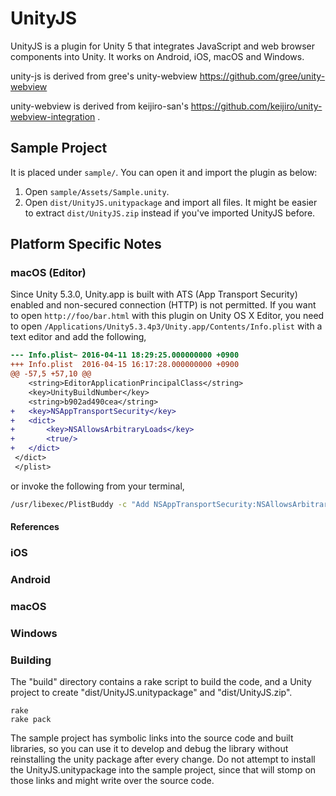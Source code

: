 # UnityJS

UnityJS is a plugin for Unity 5 that integrates JavaScript and
web browser components into Unity.
It works on Android, iOS, macOS and Windows.

unity-js is derived from gree's unity-webview
https://github.com/gree/unity-webview

unity-webview is derived from keijiro-san's
https://github.com/keijiro/unity-webview-integration .

## Sample Project

It is placed under `sample/`. You can open it and import the plugin as
below:

1. Open `sample/Assets/Sample.unity`.
2. Open `dist/UnityJS.unitypackage` and import all files. It
   might be easier to extract `dist/UnityJS.zip` instead if
   you've imported UnityJS before.

## Platform Specific Notes

### macOS (Editor)

Since Unity 5.3.0, Unity.app is built with ATS (App Transport
Security) enabled and non-secured connection (HTTP) is not
permitted. If you want to open `http://foo/bar.html` with this plugin
on Unity OS X Editor, you need to open
`/Applications/Unity5.3.4p3/Unity.app/Contents/Info.plist` with a text
editor and add the following,

```diff
--- Info.plist~	2016-04-11 18:29:25.000000000 +0900
+++ Info.plist	2016-04-15 16:17:28.000000000 +0900
@@ -57,5 +57,10 @@
 	<string>EditorApplicationPrincipalClass</string>
 	<key>UnityBuildNumber</key>
 	<string>b902ad490cea</string>
+	<key>NSAppTransportSecurity</key>
+	<dict>
+		<key>NSAllowsArbitraryLoads</key>
+		<true/>
+	</dict>
 </dict>
 </plist>
```

or invoke the following from your terminal,

```bash
/usr/libexec/PlistBuddy -c "Add NSAppTransportSecurity:NSAllowsArbitraryLoads bool true" /Applications/Unity/Unity.app/Contents/Info.plist
```

#### References

### iOS

### Android

### macOS

### Windows

### Building

The "build" directory contains a rake script to build the code,
and a Unity project to create "dist/UnityJS.unitypackage"
and "dist/UnityJS.zip".

```cd build
rake
rake pack
```

The sample project has symbolic links into the source code and built
libraries, so you can use it to develop and debug the library without
reinstalling the unity package after every change. Do not attempt to
install the UnityJS.unitypackage into the sample project, since that
will stomp on those links and might write over the source code.

